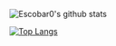 ![Escobar0's github stats](https://github-readme-stats.vercel.app/api?username=Escobar0&show_icons=true&theme=tokyonight)

[![Top Langs](https://github-readme-stats.vercel.app/api/top-langs/?username=Escobar0&layout=compact)](https://github.com/Escobar0/github-readme-stats)
